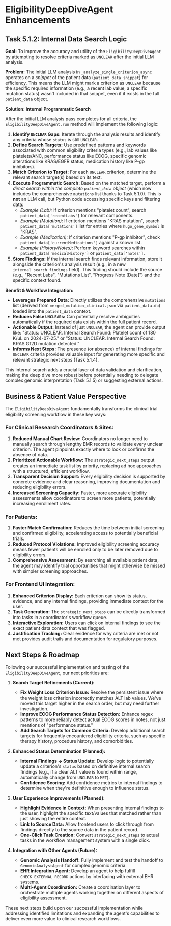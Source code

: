 # EligibilityDeepDiveAgent Enhancements

## Task 5.1.2: Internal Data Search Logic

**Goal:** To improve the accuracy and utility of the `EligibilityDeepDiveAgent` by attempting to resolve criteria marked as `UNCLEAR` after the initial LLM analysis.

**Problem:** The initial LLM analysis in `_analyze_single_criterion_async` operates on a *snippet* of the patient data (`patient_data_snippet`) for efficiency. This means the LLM might mark a criterion as `UNCLEAR` because the specific required information (e.g., a recent lab value, a specific mutation status) wasn't included in that snippet, even if it exists in the full `patient_data` object.

**Solution: Internal Programmatic Search**

After the initial LLM analysis pass completes for all criteria, the `EligibilityDeepDiveAgent.run` method will implement the following logic:

1.  **Identify `UNCLEAR` Gaps:** Iterate through the analysis results and identify any criteria whose `status` is still `UNCLEAR`.
2.  **Define Search Targets:** Use predefined patterns and keywords associated with common eligibility criteria types (e.g., lab values like platelets/ANC, performance status like ECOG, specific genomic alterations like KRAS/EGFR status, medication history like P-gp inhibitors).
3.  **Match Criterion to Target:** For each `UNCLEAR` criterion, determine the relevant search target(s) based on its text.
4.  **Execute Programmatic Search:** Based on the matched target, perform a *direct search within the complete `patient_data` object* (which now includes the comprehensive `mutations` list thanks to Task 5.1.0). This is **not** an LLM call, but Python code accessing specific keys and filtering data:
    *   *Example (Lab):* If criterion mentions "platelet count", search `patient_data['recentLabs']` for relevant components.
    *   *Example (Mutation):* If criterion mentions "KRAS mutation", search `patient_data['mutations']` list for entries where `hugo_gene_symbol` is "KRAS".
    *   *Example (Medication):* If criterion mentions "P-gp inhibitor", check `patient_data['currentMedications']` against a known list.
    *   *Example (History/Notes):* Perform keyword searches within `patient_data['medicalHistory']` or `patient_data['notes']`.
5.  **Store Findings:** If the internal search finds relevant information, store it alongside the criterion's analysis result (e.g., in a new `internal_search_findings` field). This finding should include the source (e.g., "Recent Labs", "Mutations List", "Progress Note [Date]") and the specific context found.

**Benefit & Workflow Integration:**

*   **Leverages Prepared Data:** Directly utilizes the comprehensive `mutations` list (derived from `merged_mutation_clinical.json` via `patient_data.db`) loaded into the `patient_data` context.
*   **Reduces False `UNCLEAR`s:** Can potentially resolve ambiguities automatically if the required data exists within the full patient record.
*   **Actionable Output:** Instead of just `UNCLEAR`, the agent can provide output like: "Status: UNCLEAR. Internal Search Found: Platelet count of 180 K/uL on 2024-07-25." or "Status: UNCLEAR. Internal Search Found: KRAS G12D mutation detected."
*   **Informs Next Steps:** The presence (or absence) of internal findings for `UNCLEAR` criteria provides valuable input for generating more specific and relevant strategic next steps (Task 5.1.4).

This internal search adds a crucial layer of data validation and clarification, making the deep dive more robust before potentially needing to delegate complex genomic interpretation (Task 5.1.5) or suggesting external actions.

## Business & Patient Value Perspective

The `EligibilityDeepDiveAgent` fundamentally transforms the clinical trial eligibility screening workflow in these key ways:

### For Clinical Research Coordinators & Sites:
1. **Reduced Manual Chart Review:** Coordinators no longer need to manually search through lengthy EMR records to validate every unclear criterion. The agent pinpoints exactly where to look or confirms the absence of data.
2. **Prioritized Actionable Workflow:** The `strategic_next_steps` output creates an immediate task list by priority, replacing ad hoc approaches with a structured, efficient workflow.
3. **Transparent Decision Support:** Every eligibility decision is supported by concrete evidence and clear reasoning, improving documentation and reducing eligibility errors.
4. **Increased Screening Capacity:** Faster, more accurate eligibility assessments allow coordinators to screen more patients, potentially increasing enrollment rates.

### For Patients:
1. **Faster Match Confirmation:** Reduces the time between initial screening and confirmed eligibility, accelerating access to potentially beneficial trials.
2. **Reduced Protocol Violations:** Improved eligibility screening accuracy means fewer patients will be enrolled only to be later removed due to eligibility errors.
3. **Comprehensive Assessment:** By searching all available patient data, the agent may identify trial opportunities that might otherwise be missed with simpler screening approaches.

### For Frontend UI Integration:
1. **Enhanced Criterion Display:** Each criterion can show its status, evidence, and any internal findings, providing immediate context for the user.
2. **Task Generation:** The `strategic_next_steps` can be directly transformed into tasks in a coordinator's workflow queue.
3. **Interactive Exploration:** Users can click on internal findings to see the exact patient data context that was flagged.
4. **Justification Tracking:** Clear evidence for why criteria are met or not met provides audit trails and documentation for regulatory purposes.

## Next Steps & Roadmap

Following our successful implementation and testing of the `EligibilityDeepDiveAgent`, our next priorities are:

1. **Search Target Refinements (Current):**
   - **Fix Weight Loss Criterion Issue:** Resolve the persistent issue where the weight loss criterion incorrectly matches ALT lab values. We've moved this target higher in the search order, but may need further investigation.
   - **Improve ECOG Performance Status Detection:** Enhance regex patterns to more reliably detect actual ECOG scores in notes, not just mentions of "performance status."
   - **Add Search Targets for Common Criteria:** Develop additional search targets for frequently encountered eligibility criteria, such as specific therapy history, procedure history, and comorbidities.

2. **Enhanced Status Determination (Planned):**
   - **Internal Findings → Status Update:** Develop logic to potentially update a criterion's `status` based on definitive internal search findings (e.g., if a clear ALT value is found within range, automatically change from `UNCLEAR` to `MET`).
   - **Confidence Scoring:** Add confidence metrics to internal findings to determine when they're definitive enough to influence status.

3. **User Experience Improvements (Planned):**
   - **Highlight Evidence in Context:** When presenting internal findings to the user, highlight the specific text/values that matched rather than just showing the entire context.
   - **Link to Source Data:** Allow frontend users to click through from findings directly to the source data in the patient record.
   - **One-Click Task Creation:** Convert `strategic_next_steps` to actual tasks in the workflow management system with a single click.

4. **Integration with Other Agents (Future):**
   - **Genomic Analysis Handoff:** Fully implement and test the handoff to `GenomicAnalystAgent` for complex genomic criteria.
   - **EHR Integration Agent:** Develop an agent to help fulfill `CHECK_EXTERNAL_RECORD` actions by interfacing with external EHR systems.
   - **Multi-Agent Coordination:** Create a coordination layer to orchestrate multiple agents working together on different aspects of eligibility assessment.

These next steps build upon our successful implementation while addressing identified limitations and expanding the agent's capabilities to deliver even more value to clinical research workflows.

